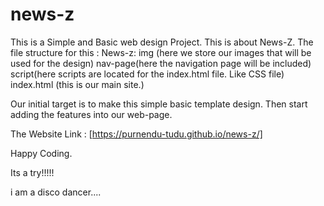# news-z

This is a Simple and Basic web design Project.
This is about News-Z.
The file structure for this :
    News-z:
      img (here we store our images that will be used for the design)
      nav-page(here the navigation page will be included)
      script(here scripts are located for the index.html file. Like CSS file)
      index.html (this is our main site.)

Our initial target is to make this simple basic template design.
Then start adding the features into our web-page.

The Website Link : [https://purnendu-tudu.github.io/news-z/]


Happy Coding. 

Its a try!!!!!

i am a disco dancer....

